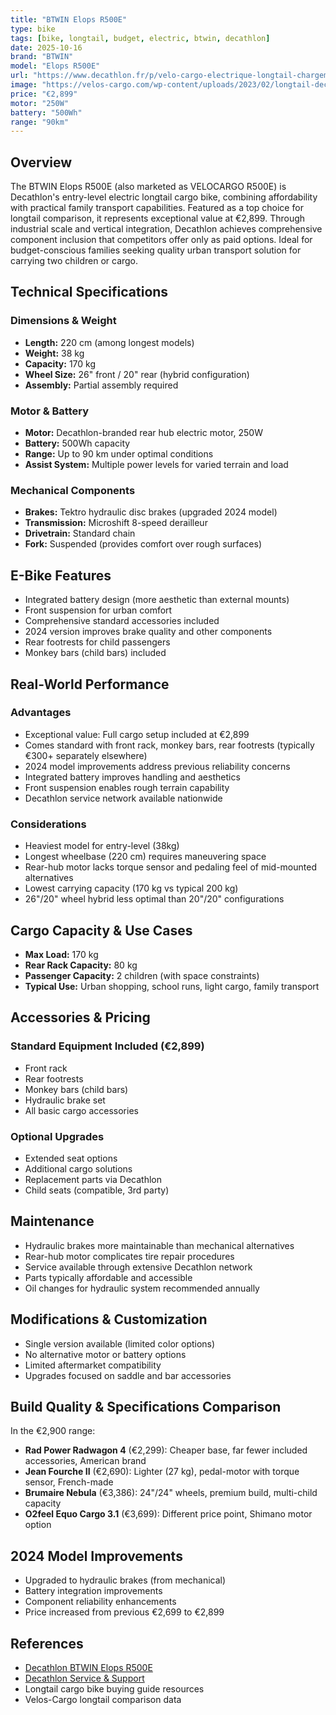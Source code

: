 ```yaml
---
title: "BTWIN Elops R500E"
type: bike
tags: [bike, longtail, budget, electric, btwin, decathlon]
date: 2025-10-16
brand: "BTWIN"
model: "Elops R500E"
url: "https://www.decathlon.fr/p/velo-cargo-electrique-longtail-chargement-arriere-r500e-vert-clair/_/R-p-349924"
image: "https://velos-cargo.com/wp-content/uploads/2023/02/longtail-decathlon-en-famille-1024x623.jpg"
price: "€2,899"
motor: "250W"
battery: "500Wh"
range: "90km"
---
```


## Overview

The BTWIN Elops R500E (also marketed as VELOCARGO R500E) is Decathlon's entry-level electric longtail cargo bike, combining affordability with practical family transport capabilities. Featured as a top choice for longtail comparison, it represents exceptional value at €2,899. Through industrial scale and vertical integration, Decathlon achieves comprehensive component inclusion that competitors offer only as paid options. Ideal for budget-conscious families seeking quality urban transport solution for carrying two children or cargo.

## Technical Specifications

### Dimensions & Weight

- **Length:** 220 cm (among longest models)
- **Weight:** 38 kg
- **Capacity:** 170 kg
- **Wheel Size:** 26" front / 20" rear (hybrid configuration)
- **Assembly:** Partial assembly required

### Motor & Battery

- **Motor:** Decathlon-branded rear hub electric motor, 250W
- **Battery:** 500Wh capacity
- **Range:** Up to 90 km under optimal conditions
- **Assist System:** Multiple power levels for varied terrain and load

### Mechanical Components

- **Brakes:** Tektro hydraulic disc brakes (upgraded 2024 model)
- **Transmission:** Microshift 8-speed derailleur
- **Drivetrain:** Standard chain
- **Fork:** Suspended (provides comfort over rough surfaces)

## E-Bike Features

- Integrated battery design (more aesthetic than external mounts)
- Front suspension for urban comfort
- Comprehensive standard accessories included
- 2024 version improves brake quality and other components
- Rear footrests for child passengers
- Monkey bars (child bars) included

## Real-World Performance

### Advantages

- Exceptional value: Full cargo setup included at €2,899
- Comes standard with front rack, monkey bars, rear footrests (typically €300+ separately elsewhere)
- 2024 model improvements address previous reliability concerns
- Integrated battery improves handling and aesthetics
- Front suspension enables rough terrain capability
- Decathlon service network available nationwide

### Considerations

- Heaviest model for entry-level (38kg)
- Longest wheelbase (220 cm) requires maneuvering space
- Rear-hub motor lacks torque sensor and pedaling feel of mid-mounted alternatives
- Lowest carrying capacity (170 kg vs typical 200 kg)
- 26"/20" wheel hybrid less optimal than 20"/20" configurations

## Cargo Capacity & Use Cases

- **Max Load:** 170 kg
- **Rear Rack Capacity:** 80 kg
- **Passenger Capacity:** 2 children (with space constraints)
- **Typical Use:** Urban shopping, school runs, light cargo, family transport

## Accessories & Pricing

### Standard Equipment Included (€2,899)

- Front rack
- Rear footrests
- Monkey bars (child bars)
- Hydraulic brake set
- All basic cargo accessories

### Optional Upgrades

- Extended seat options
- Additional cargo solutions
- Replacement parts via Decathlon
- Child seats (compatible, 3rd party)

## Maintenance

- Hydraulic brakes more maintainable than mechanical alternatives
- Rear-hub motor complicates tire repair procedures
- Service available through extensive Decathlon network
- Parts typically affordable and accessible
- Oil changes for hydraulic system recommended annually

## Modifications & Customization

- Single version available (limited color options)
- No alternative motor or battery options
- Limited aftermarket compatibility
- Upgrades focused on saddle and bar accessories

## Build Quality & Specifications Comparison

In the €2,900 range:

- **Rad Power Radwagon 4** (€2,299): Cheaper base, far fewer included accessories, American brand
- **Jean Fourche II** (€2,690): Lighter (27 kg), pedal-motor with torque sensor, French-made
- **Brumaire Nebula** (€3,386): 24"/24" wheels, premium build, multi-child capacity
- **O2feel Equo Cargo 3.1** (€3,699): Different price point, Shimano motor option

## 2024 Model Improvements

- Upgraded to hydraulic brakes (from mechanical)
- Battery integration improvements
- Component reliability enhancements
- Price increased from previous €2,699 to €2,899

## References

- [Decathlon BTWIN Elops R500E](https://www.decathlon.fr/p/velocargo-electrique-longtail-chargement-arriere-r500e/)
- [Decathlon Service & Support](https://www.decathlon.fr/help/app/home)
- Longtail cargo bike buying guide resources
- Velos-Cargo longtail comparison data
